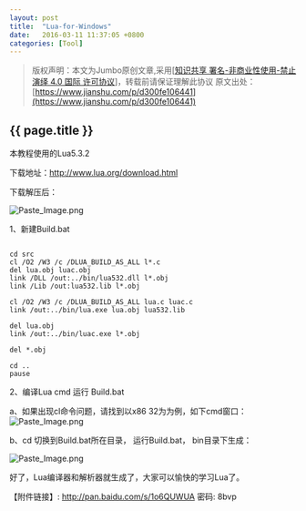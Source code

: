 ```yaml
---
layout: post
title:  "Lua-for-Windows"
date:   2016-03-11 11:37:05 +0800
categories: [Tool]
---
```


>版权声明：本文为Jumbo原创文章,采用[[知识共享 署名-非商业性使用-禁止演绎 4.0 国际 许可协议](https://creativecommons.org/licenses/by-nc-nd/4.0/deed.zh)]，转载前请保证理解此协议
原文出处：[https://www.jianshu.com/p/d300fe106441](https://www.jianshu.com/p/d300fe106441)

## {{ page.title }}

本教程使用的Lua5.3.2

下载地址：http://www.lua.org/download.html

下载解压后：

![Paste_Image.png](http://upload-images.jianshu.io/upload_images/191918-f1ff37f0b9a3a62d.png?imageMogr2/auto-orient/strip%7CimageView2/2/w/1240)

1、新建Build.bat
```

cd src
cl /O2 /W3 /c /DLUA_BUILD_AS_ALL l*.c
del lua.obj luac.obj
link /DLL /out:../bin/lua532.dll l*.obj
link /Lib /out:lua532.lib l*.obj

cl /O2 /W3 /c /DLUA_BUILD_AS_ALL lua.c luac.c
link /out:../bin/lua.exe lua.obj lua532.lib

del lua.obj
link /out:../bin/luac.exe l*.obj

del *.obj

cd ..
pause
```

2、编译Lua
cmd 运行 Build.bat

a、如果出现cl命令问题，请找到以x86 32为为例，如下cmd窗口：
![Paste_Image.png](http://upload-images.jianshu.io/upload_images/191918-7b3f1e6b2372ffa3.png?imageMogr2/auto-orient/strip%7CimageView2/2/w/1240)

b、cd 切换到Build.bat所在目录， 运行Build.bat， bin目录下生成：

![Paste_Image.png](http://upload-images.jianshu.io/upload_images/191918-e809d6962871f4a8.png?imageMogr2/auto-orient/strip%7CimageView2/2/w/1240)

好了，Lua编译器和解析器就生成了，大家可以愉快的学习Lua了。


【附件链接】: http://pan.baidu.com/s/1o6QUWUA 密码: 8bvp
